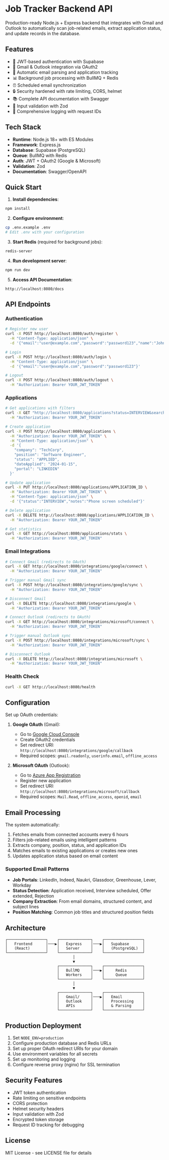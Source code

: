 # Job Tracker Backend API

Production-ready Node.js + Express backend that integrates with Gmail and Outlook to automatically scan job-related emails, extract application status, and update records in the database.

## Features

- 🔐 JWT-based authentication with Supabase
- 📧 Gmail & Outlook integration via OAuth2
- 🤖 Automatic email parsing and application tracking
- 📊 Background job processing with BullMQ + Redis
- ⏰ Scheduled email synchronization
- 🔒 Security hardened with rate limiting, CORS, helmet
- 📚 Complete API documentation with Swagger
- 🧪 Input validation with Zod
- 📝 Comprehensive logging with request IDs

## Tech Stack

- **Runtime**: Node.js 18+ with ES Modules
- **Framework**: Express.js
- **Database**: Supabase (PostgreSQL)
- **Queue**: BullMQ with Redis
- **Auth**: JWT + OAuth2 (Google & Microsoft)
- **Validation**: Zod
- **Documentation**: Swagger/OpenAPI

## Quick Start

1. **Install dependencies**:
```bash
npm install
```

2. **Configure environment**:
```bash
cp .env.example .env
# Edit .env with your configuration
```

3. **Start Redis** (required for background jobs):
```bash
redis-server
```

4. **Run development server**:
```bash
npm run dev
```

5. **Access API Documentation**:
```
http://localhost:8080/docs
```

## API Endpoints

### Authentication
```bash
# Register new user
curl -X POST http://localhost:8080/auth/register \
  -H "Content-Type: application/json" \
  -d '{"email":"user@example.com","password":"password123","name":"John Doe"}'

# Login
curl -X POST http://localhost:8080/auth/login \
  -H "Content-Type: application/json" \
  -d '{"email":"user@example.com","password":"password123"}'

# Logout
curl -X POST http://localhost:8080/auth/logout \
  -H "Authorization: Bearer YOUR_JWT_TOKEN"
```

### Applications
```bash
# Get applications with filters
curl -X GET "http://localhost:8080/applications?status=INTERVIEW&search=engineer&page=1&limit=10" \
  -H "Authorization: Bearer YOUR_JWT_TOKEN"

# Create application
curl -X POST http://localhost:8080/applications \
  -H "Authorization: Bearer YOUR_JWT_TOKEN" \
  -H "Content-Type: application/json" \
  -d '{
    "company": "TechCorp",
    "position": "Software Engineer",
    "status": "APPLIED",
    "dateApplied": "2024-01-15",
    "portal": "LINKEDIN"
  }'

# Update application
curl -X PUT http://localhost:8080/applications/APPLICATION_ID \
  -H "Authorization: Bearer YOUR_JWT_TOKEN" \
  -H "Content-Type: application/json" \
  -d '{"status":"INTERVIEW","notes":"Phone screen scheduled"}'

# Delete application
curl -X DELETE http://localhost:8080/applications/APPLICATION_ID \
  -H "Authorization: Bearer YOUR_JWT_TOKEN"

# Get statistics
curl -X GET http://localhost:8080/applications/stats \
  -H "Authorization: Bearer YOUR_JWT_TOKEN"
```

### Email Integrations
```bash
# Connect Gmail (redirects to OAuth)
curl -X GET http://localhost:8080/integrations/google/connect \
  -H "Authorization: Bearer YOUR_JWT_TOKEN"

# Trigger manual Gmail sync
curl -X POST http://localhost:8080/integrations/google/sync \
  -H "Authorization: Bearer YOUR_JWT_TOKEN"

# Disconnect Gmail
curl -X DELETE http://localhost:8080/integrations/google \
  -H "Authorization: Bearer YOUR_JWT_TOKEN"

# Connect Outlook (redirects to OAuth)
curl -X GET http://localhost:8080/integrations/microsoft/connect \
  -H "Authorization: Bearer YOUR_JWT_TOKEN"

# Trigger manual Outlook sync
curl -X POST http://localhost:8080/integrations/microsoft/sync \
  -H "Authorization: Bearer YOUR_JWT_TOKEN"

# Disconnect Outlook
curl -X DELETE http://localhost:8080/integrations/microsoft \
  -H "Authorization: Bearer YOUR_JWT_TOKEN"
```

### Health Check
```bash
curl -X GET http://localhost:8080/health
```

## Configuration

Set up OAuth credentials:

1. **Google OAuth** (Gmail):
   - Go to [Google Cloud Console](https://console.cloud.google.com)
   - Create OAuth2 credentials
   - Set redirect URI: `http://localhost:8080/integrations/google/callback`
   - Required scopes: `gmail.readonly`, `userinfo.email`, `offline_access`

2. **Microsoft OAuth** (Outlook):
   - Go to [Azure App Registration](https://portal.azure.com)
   - Register new application
   - Set redirect URI: `http://localhost:8080/integrations/microsoft/callback`
   - Required scopes: `Mail.Read`, `offline_access`, `openid`, `email`

## Email Processing

The system automatically:
1. Fetches emails from connected accounts every 6 hours
2. Filters job-related emails using intelligent patterns
3. Extracts company, position, status, and application IDs
4. Matches emails to existing applications or creates new ones
5. Updates application status based on email content

### Supported Email Patterns

- **Job Portals**: LinkedIn, Indeed, Naukri, Glassdoor, Greenhouse, Lever, Workday
- **Status Detection**: Application received, Interview scheduled, Offer extended, Rejection
- **Company Extraction**: From email domains, structured content, and subject lines
- **Position Matching**: Common job titles and structured position fields

## Architecture

```
┌─────────────────┐    ┌──────────────┐    ┌─────────────────┐
│   Frontend      │───▶│   Express    │───▶│   Supabase      │
│   (React)       │    │   Server     │    │   (PostgreSQL)  │
└─────────────────┘    └──────────────┘    └─────────────────┘
                              │
                              ▼
                       ┌──────────────┐    ┌─────────────────┐
                       │   BullMQ     │───▶│     Redis       │
                       │   Workers    │    │     Queue       │
                       └──────────────┘    └─────────────────┘
                              │
                              ▼
                       ┌──────────────┐    ┌─────────────────┐
                       │   Gmail/     │───▶│   Email         │
                       │   Outlook    │    │   Processing    │
                       │   APIs       │    │   & Parsing     │
                       └──────────────┘    └─────────────────┘
```

## Production Deployment

1. Set `NODE_ENV=production`
2. Configure production database and Redis URLs
3. Set up proper OAuth redirect URIs for your domain
4. Use environment variables for all secrets
5. Set up monitoring and logging
6. Configure reverse proxy (nginx) for SSL termination

## Security Features

- JWT token authentication
- Rate limiting on sensitive endpoints
- CORS protection
- Helmet security headers
- Input validation with Zod
- Encrypted token storage
- Request ID tracking for debugging

## License

MIT License - see LICENSE file for details